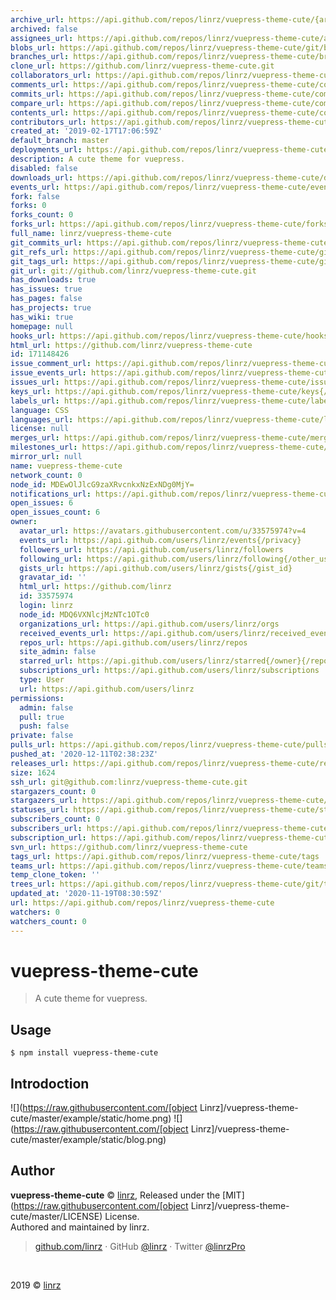 ```yaml
---
archive_url: https://api.github.com/repos/linrz/vuepress-theme-cute/{archive_format}{/ref}
archived: false
assignees_url: https://api.github.com/repos/linrz/vuepress-theme-cute/assignees{/user}
blobs_url: https://api.github.com/repos/linrz/vuepress-theme-cute/git/blobs{/sha}
branches_url: https://api.github.com/repos/linrz/vuepress-theme-cute/branches{/branch}
clone_url: https://github.com/linrz/vuepress-theme-cute.git
collaborators_url: https://api.github.com/repos/linrz/vuepress-theme-cute/collaborators{/collaborator}
comments_url: https://api.github.com/repos/linrz/vuepress-theme-cute/comments{/number}
commits_url: https://api.github.com/repos/linrz/vuepress-theme-cute/commits{/sha}
compare_url: https://api.github.com/repos/linrz/vuepress-theme-cute/compare/{base}...{head}
contents_url: https://api.github.com/repos/linrz/vuepress-theme-cute/contents/{+path}
contributors_url: https://api.github.com/repos/linrz/vuepress-theme-cute/contributors
created_at: '2019-02-17T17:06:59Z'
default_branch: master
deployments_url: https://api.github.com/repos/linrz/vuepress-theme-cute/deployments
description: A cute theme for vuepress.
disabled: false
downloads_url: https://api.github.com/repos/linrz/vuepress-theme-cute/downloads
events_url: https://api.github.com/repos/linrz/vuepress-theme-cute/events
fork: false
forks: 0
forks_count: 0
forks_url: https://api.github.com/repos/linrz/vuepress-theme-cute/forks
full_name: linrz/vuepress-theme-cute
git_commits_url: https://api.github.com/repos/linrz/vuepress-theme-cute/git/commits{/sha}
git_refs_url: https://api.github.com/repos/linrz/vuepress-theme-cute/git/refs{/sha}
git_tags_url: https://api.github.com/repos/linrz/vuepress-theme-cute/git/tags{/sha}
git_url: git://github.com/linrz/vuepress-theme-cute.git
has_downloads: true
has_issues: true
has_pages: false
has_projects: true
has_wiki: true
homepage: null
hooks_url: https://api.github.com/repos/linrz/vuepress-theme-cute/hooks
html_url: https://github.com/linrz/vuepress-theme-cute
id: 171148426
issue_comment_url: https://api.github.com/repos/linrz/vuepress-theme-cute/issues/comments{/number}
issue_events_url: https://api.github.com/repos/linrz/vuepress-theme-cute/issues/events{/number}
issues_url: https://api.github.com/repos/linrz/vuepress-theme-cute/issues{/number}
keys_url: https://api.github.com/repos/linrz/vuepress-theme-cute/keys{/key_id}
labels_url: https://api.github.com/repos/linrz/vuepress-theme-cute/labels{/name}
language: CSS
languages_url: https://api.github.com/repos/linrz/vuepress-theme-cute/languages
license: null
merges_url: https://api.github.com/repos/linrz/vuepress-theme-cute/merges
milestones_url: https://api.github.com/repos/linrz/vuepress-theme-cute/milestones{/number}
mirror_url: null
name: vuepress-theme-cute
network_count: 0
node_id: MDEwOlJlcG9zaXRvcnkxNzExNDg0MjY=
notifications_url: https://api.github.com/repos/linrz/vuepress-theme-cute/notifications{?since,all,participating}
open_issues: 6
open_issues_count: 6
owner:
  avatar_url: https://avatars.githubusercontent.com/u/33575974?v=4
  events_url: https://api.github.com/users/linrz/events{/privacy}
  followers_url: https://api.github.com/users/linrz/followers
  following_url: https://api.github.com/users/linrz/following{/other_user}
  gists_url: https://api.github.com/users/linrz/gists{/gist_id}
  gravatar_id: ''
  html_url: https://github.com/linrz
  id: 33575974
  login: linrz
  node_id: MDQ6VXNlcjMzNTc1OTc0
  organizations_url: https://api.github.com/users/linrz/orgs
  received_events_url: https://api.github.com/users/linrz/received_events
  repos_url: https://api.github.com/users/linrz/repos
  site_admin: false
  starred_url: https://api.github.com/users/linrz/starred{/owner}{/repo}
  subscriptions_url: https://api.github.com/users/linrz/subscriptions
  type: User
  url: https://api.github.com/users/linrz
permissions:
  admin: false
  pull: true
  push: false
private: false
pulls_url: https://api.github.com/repos/linrz/vuepress-theme-cute/pulls{/number}
pushed_at: '2020-12-11T02:38:23Z'
releases_url: https://api.github.com/repos/linrz/vuepress-theme-cute/releases{/id}
size: 1624
ssh_url: git@github.com:linrz/vuepress-theme-cute.git
stargazers_count: 0
stargazers_url: https://api.github.com/repos/linrz/vuepress-theme-cute/stargazers
statuses_url: https://api.github.com/repos/linrz/vuepress-theme-cute/statuses/{sha}
subscribers_count: 0
subscribers_url: https://api.github.com/repos/linrz/vuepress-theme-cute/subscribers
subscription_url: https://api.github.com/repos/linrz/vuepress-theme-cute/subscription
svn_url: https://github.com/linrz/vuepress-theme-cute
tags_url: https://api.github.com/repos/linrz/vuepress-theme-cute/tags
teams_url: https://api.github.com/repos/linrz/vuepress-theme-cute/teams
temp_clone_token: ''
trees_url: https://api.github.com/repos/linrz/vuepress-theme-cute/git/trees{/sha}
updated_at: '2020-11-19T08:30:59Z'
url: https://api.github.com/repos/linrz/vuepress-theme-cute
watchers: 0
watchers_count: 0
---
```


# vuepress-theme-cute
> A cute theme for vuepress.

## Usage
```shell
$ npm install vuepress-theme-cute
```

## Introdoction
![](https://raw.githubusercontent.com/[object Linrz]/vuepress-theme-cute/master/example/static/home.png)
![](https://raw.githubusercontent.com/[object Linrz]/vuepress-theme-cute/master/example/static/blog.png)

## Author
**vuepress-theme-cute** © [linrz](https://github.com/linrz), Released under the [MIT](https://raw.githubusercontent.com/[object Linrz]/vuepress-theme-cute/master/LICENSE) License.<br>
Authored and maintained by linrz.

> [github.com/linrz](https://github.com/linrz) · GitHub [@linrz](https://github.com/linrz) · Twitter [@linrzPro](https://twitter.com/linrzPro)

<br>

2019 © [linrz](https://github.com/linrz)